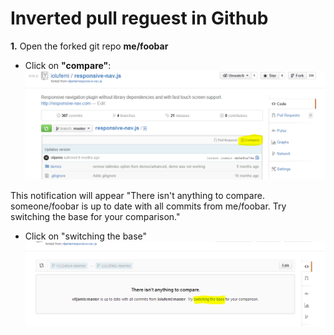 # Inverted pull reguest in Github

__1.__ Open the forked git repo __me/foobar__
- Click on __"compare"__:
![First image](/Assets/pc_1a.png?raw=true "Page Screenshot")

This notification will appear "There isn't anything to compare. someone/foobar is up to date with all commits from me/foobar. Try switching the base for your comparison."
- Click on "switching the base"
![Second image](/Assets/pc_2a.png?raw=true "Page Screenshot")
